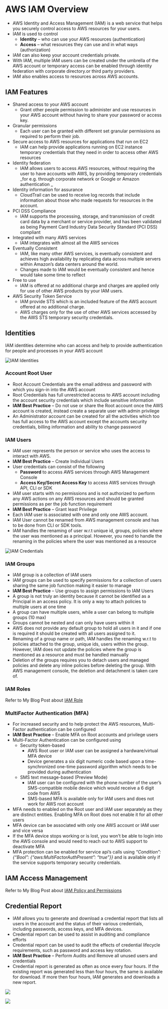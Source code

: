 # AWS IAM Overview

* AWS Identity and Access Management \(IAM\) is a web service that helps you securely control access to AWS resources for your users.
* IAM is used to control
  * **Identity**
    – who can use your AWS resources \(authentication\)
  * **Access**
    – what resources they can use and in what ways \(authorization\)
* IAM can also keep your account credentials private.
* With IAM, multiple IAM users can be created under the umbrella of the AWS account or temporary access can be enabled through identity federation with corporate directory.or third party providers.
* IAM also enables access to resources across AWS accounts.

## IAM Features

* Shared access to your AWS account
  * Grant other people permission to administer and use resources in your AWS account without having to share your password or access key.
* Granular permissions
  * Each user can be granted with different set granular permissions as required to perform their job.
* Secure access to AWS resources for applications that run on EC2
  * IAM can help provide applications running on EC2 instance temporary credentials that they need in order to access other AWS resources
* Identity federation
  * IAM allows users to access AWS resources, without requiring the user to have accounts with AWS, by providing temporary credentials 
    _for e.g. through corporate network or Google or Amazon authentication _
* Identity information for assurance
  * CloudTrail can be used to
     receive log records that include information about those who made requests for resources in the account.
* PCI DSS Compliance
  * IAM supports the processing, storage, and transmission of credit card data by a merchant or service provider, and has been validated as being Payment Card Industry Data Security Standard \(PCI DSS\) compliant
* Integrated with many AWS services
  * IAM integrates with almost all the AWS services
* Eventually Consistent
  * IAM, like many other AWS services, is
    eventually consistent and
    achieves high availability by replicating data across multiple servers within Amazon’s data centers around the world.
  * Changes made to IAM would be eventually consistent and hence would take some time to reflect
* Free to use
  * IAM is offered at no additional charge and charges are applied only for use of other AWS products by your IAM users.
* AWS Security Token Service
  * IAM provide STS which is an included feature of the AWS account offered at no additional charge.
  * AWS charges only for the use of other AWS services accessed by the AWS STS temporary security credentials.

## Identities

IAM identities determine who can access and help to provide authentication for people and processes in your AWS account

![](https://i0.wp.com/jayendrapatil.com/wp-content/uploads/2016/04/IAM-Identities.png?resize=656%2C470 "IAM Identities")

### Account Root User

* Root Account Credentials are the email address and password with which you sign-in into the AWS account
* Root Credentials has full unrestricted access to AWS account including the account security credentials which include sensitive information
* **IAM Best Practice**
  – Do not use or share the Root account once the AWS account is created, instead create a separate user with admin privilege
* An Administrator account can be created for all the activities which too has full access to the AWS account except the accounts security credentials, billing information and ability to change password

### IAM Users

* IAM user represents the person or service who uses the access to interact with AWS.
* **IAM Best Practice**
  – Create Individual Users
* User credentials can consist of the following
  * **Password**
    to access AWS services through AWS Management Console
  * **Access Key/Secret Access Key**
    to access AWS services through API, CLI or SDK
* IAM user starts with no permissions and is not authorized to perform any AWS actions on any AWS resources and should be granted permissions as per the job function requirement
* **IAM Best Practice**
  – Grant least Privilege
* Each IAM user is associated with one and only one AWS account.
* IAM User cannot be renamed from AWS management console and has to be done from CLI or SDK tools.
* IAM handles the renaming of user w.r.t unique id, groups, policies where the user was mentioned as a principal. However, you need to handle the renaming in the policies where the user was mentioned as a resource

![](https://i0.wp.com/jayendrapatil.com/wp-content/uploads/2016/04/screen-shot-2016-04-06-at-10-41-58-am.png?resize=656%2C432 "IAM Credentials")

### IAM Groups

* IAM group is a collection of IAM users
* IAM groups can be used to specify permissions for a collection of users sharing the same job function making it easier to manage
* **IAM Best Practice**
  – Use groups to assign permissions to IAM Users
* A group is not truly an identity because it cannot be identified as a
  Principal
  in an access policy. It is only a way to attach policies to multiple users at one time
* A group can have multiple users, while a user can belong to multiple groups \(10 max\)
* Groups cannot be nested and can only have users within it
* AWS does not provide any default group to hold all users in it and if one is required it should be created with all users assigned to it.
* Renaming of a group name or path, IAM handles the renaming w.r.t to policies attached to the group, unique ids, users within the group. However, IAM does not update the policies where the group is mentioned as a resource and must be handled manually
* Deletion of the groups requires you to detach users and managed policies and delete any inline policies before deleting the group. With AWS management console, the deletion and detachment is taken care of.

### IAM Roles

Refer to My Blog Post about [IAM Role](http://jayendrapatil.com/aws-iam-role/)

### MultiFactor Authentication \(MFA\)

* For increased security and to help protect the AWS resources, Multi-Factor authentication can be configured
* **IAM Best Practice**
  – Enable MFA on Root accounts and privilege users
* Multi-Factor Authentication can be configured using
  * Security token-based
    * AWS Root user or IAM user can be assigned a hardware/virtual MFA device
    * Device generates a six digit numeric code based upon a time-synchronized one-time password algorithm which needs to be provided during authentication
  * SMS text message-based \(Preview Mode\)
    * IAM user can be configured with the phone number of the user’s SMS-compatible mobile device which would receive a 6 digit code from AWS
    * SMS-based MFA is available only for IAM users and does not work for AWS root account
* MFA needs to enabled on the Root user and IAM user separately as they are distinct entities. Enabling MFA on Root does not enable it for all other users
* MFA device can be associated with only one AWS account or IAM user and vice versa
* If the MFA device stops working or is lost, you won’t be able to login into the AWS console and would need to reach out to AWS support to deactivate MFA
* MFA protection can be enabled for service api’s calls using
  _“Condition”: {“Bool”: {“aws:MultiFactorAuthPresent”: “true”}}_
  and is available only if the service supports temporary security credentials.

## IAM Access Management

Refer to My Blog Post about [IAM Policy and Permissions](http://jayendrapatil.com/aws-iam-access-management/)

## Credential Report

* IAM allows you to generate and download a credential report that lists all users in the account and the status of their various credentials, including passwords, access keys, and MFA devices.
* Credential report can be used to assist in auditing and compliance efforts
* Credential report can be used to audit the effects of credential lifecycle requirements, such as password and access key rotation.
* **IAM Best Practice**
  – Perform Audits and Remove all unused users and credentials
* Credential report is generated as often as once every four hours. If the existing report was generated less than four hours, the same is available for download. If more then four hours, IAM generates and downloads a new report.

![](/assets/iam-policy-evaluation.png)

![](/assets/federate-saml2.png)

